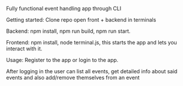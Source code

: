 Fully functional event handling app through CLI

Getting started: 
Clone repo
open front + backend in terminals

Backend: 
npm install,
npm run build,
npm run start.

Frontend:
npm install,
node terminal.js, this starts the app and lets you interact with it.

Usage:
Register to the app or login to the app.

After logging in the user can list all events, 
get detailed info about said events and also add/remove themselves from an event
